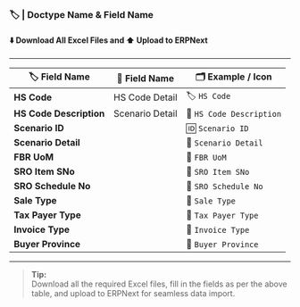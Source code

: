 ### 🏷️ | Doctype Name & Field Name

#### ⬇️ Download All Excel Files and ⬆️ Upload to ERPNext

---

| 🏷️ **Field Name**       | 📝 **Field Name**          |  🗂️ **Example / Icon**     |
|-------------------------|--------------------------------------------|----------------------------|
| **HS Code**             |  HS Code Detail         | 🏷️ `HS Code`               |
| **HS Code Description** |  Scenario Detail        | 📄 `HS Code Description`   |
| **Scenario ID**         |                         | 🆔 `Scenario ID`           |
| **Scenario Detail**     |                         | 📄 `Scenario Detail`       |
| **FBR UoM**             |                         | 📏 `FBR UoM`               |
| **SRO Item SNo**        |                         | 🔢 `SRO Item SNo`          |
| **SRO Schedule No**     |                         | 📅 `SRO Schedule No`       |
| **Sale Type**           |                         | 🛒 `Sale Type`             |
| **Tax Payer Type**      |                         | 👤 `Tax Payer Type`        |
| **Invoice Type**        |                         | 🧾 `Invoice Type`          |
| **Buyer Province**      |                         | 🏢 `Buyer Province`        |

---

> **Tip:**  
> Download all the required Excel files, fill in the fields as per the above table, and upload to ERPNext for seamless data import.
